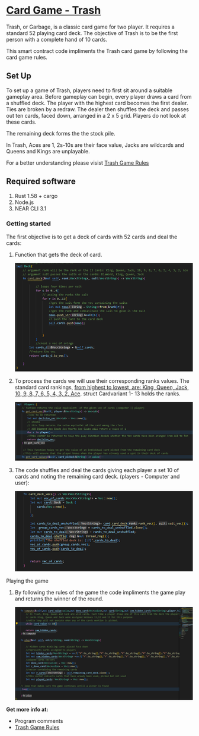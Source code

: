 # [Card  Game - Trash](https://playingcarddecks.com/blogs/how-to-play/trash-game-rules)


Trash, or Garbage, is a classic card game for two player. It requires a standard 52 playing card deck. The objective of Trash is to be the first person with a complete hand of 10 cards.

This smart contract code impliments the Trash card game by following the card game rules.


## Set Up
To set up a game of Trash, players need to first sit around a suitable gameplay area. Before gameplay can begin, every player draws a card from a shuffled deck. The player with the highest card becomes the first dealer. Ties are broken by a redraw. The dealer then shuffles the deck and passes out ten cards, faced down, arranged in a 2 x 5 grid. Players do not look at these cards.

The remaining deck forms the the stock pile.

In Trash, Aces are 1, 2s-10s are their face value, Jacks are wildcards and Queens and Kings are unplayable.

For a better understanding please visist [Trash Game Rules](https://playingcarddecks.com/blogs/how-to-play/trash-game-rules)


## Required software

1. Rust 1.58 + cargo
2. Node.js
3. NEAR CLI 3.1

### Getting started

The first objective  is to get a deck of cards with 52 cards and deal the cards:

1. Function that gets the deck of card.

    ![card deck](https://github.com/Kagwep/Card-Game-Trash/blob/master/deck.PNg)

2. To process the cards we will use their corresponding ranks values. The standard card rankings, [from highest to lowest, are: King, Queen, Jack, 10, 9, 8, 7, 6, 5, 4, 3, 2, Ace](https://www.pokerzone.com/dictionary/ranks). struct Cardvariant 1- 13 holds the ranks.

    ![card values](https://github.com/Kagwep/Card-Game-Trash/blob/master/valvec.PNg)

3. The code shuffles and deal the cards giving each player a set 10 of cards and noting the remaining card deck. (players - Computer and user):

    ![card deal](https://github.com/Kagwep/Card-Game-Trash/blob/master/vsdr.PNg)

Playing the game 

 1. By following the rules of the game the code impliments the game play and returns the winner of the round.
 

    ![card deal](https://github.com/Kagwep/Card-Game-Trash/blob/master/fedts.PNG)

**Get more info at:**

* Program comments
* [Trash Game Rules
](https://playingcarddecks.com/blogs/how-to-play/trash-game-rules)

